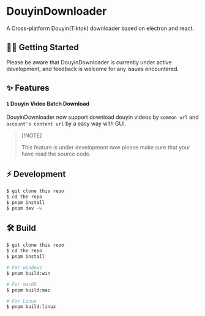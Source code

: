 # DouyinDownloader

A Cross-platform Douyin(Tiktok) downloader based on electron and react.

## 👋🏻 Getting Started

Please be aware that DouyinDownloader is currently under active development, and feedback is welcome for any issues encountered.

## ✨ Features

#### `1` Douyin Video Batch Download

DouyinDownloader now support download douyin videos by `common url` and `account's content url` by a easy way with GUI.

> \[!NOTE]
>
> This feature is under development now please make sure that your have read the source code.

## ⚡️ Development

```bash
$ git clone this repo
$ cd the repo
$ pnpm install
$ pnpm dev -w
```

## 🛠 Build

```bash
$ git clone this repo
$ cd the repo
$ pnpm install

# For windows
$ pnpm build:win

# For macOS
$ pnpm build:mac

# For Linux
$ pnpm build:linux

```
